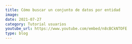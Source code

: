```yaml
---
title: Cómo buscar un conjunto de datos por entidad
image: 
date: 2021-07-27
category: Tutorial usuarios
youtube_url: https://www.youtube.com/embed/n8cBCkNTOFE
type: blog
---
```




